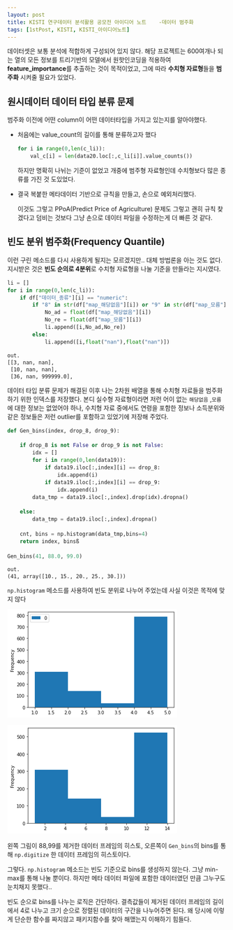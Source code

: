 ```yaml
---
layout: post
title: KISTI 연구데이터 분석활용 공모전 아이디어 노트    -데이터 범주화
tags: [1stPost, KISTI, KISTI_아이디어노트]
---
```


 데이터셋은 보통 분석에 적합하게 구성되어 있지 않다. 해당 프로젝트는 600여개나 되는 열의 모든 정보를 트리기반의 모델에서 원핫인코딩을 적용하여 **feature_importance**를 추출하는 것이 목적이었고, 그에 따라 **수치형 자료형**들을 **범주화** 시켜줄 필요가 있었다. 

## 원시데이터 데이터 타입 분류 문제

범주화 이전에 어떤 column이 어떤 데이터타입을 가지고 있는지를 알아야했다.

- 처음에는 value_count의 길이를 통해 분류하고자 했다
    
    ```python
    for i in range(0,len(c_li)):    
        val_c[i] = len(data20.loc[:,c_li[i]].value_counts())
    ```
    
    하지만 명확히 나뉘는 기준이 없었고 개중에 범주형 자료형인데 수치형보다 많은 종류를 가진 것 도있었다. 
    
- 결국 복붙한 메타데이터 기반으로 규칙을 만들고, 손으로 예외처리했다.
    
    이것도 그렇고 PPoA(Predict Price of Agriculture) 문제도 그렇고 괜히 규칙 찾겠다고 덤비는 것보다 그냥 손으로 데이터 파일을 수정하는게 더 빠른 것 같다.
    

## 빈도 분위 범주화(Frequency Quantile)

이런 구린 메소드를 다시 사용하게 될지는 모르겠지만.. 대체 방법론을 아는 것도 없다. 지시받은 것은 **빈도 순의로 4분위**로 수치형 자료형을 나눌 기준을 만들라는 지시였다. 

```python
li = []
for i in range(0,len(c_li)):
    if df["데이터_종류"][i] == "numeric":
        if "8" in str(df["map_해당없음"][i]) or "9" in str(df["map_모름"][i]):
            No_ad = float(df["map_해당없음"][i])
            No_re = float(df["map_모름"][i])
            li.append([i,No_ad,No_re])
        else:
            li.append([i,float("nan"),float("nan")])
```

```
out.
[[3, nan, nan],
 [10, nan, nan],
 [36, nan, 999999.0],
```

 

 데이터 타입 분류 문제가 해결된 이후 나는 2차원 배열을 통해 수치형 자료들을 범주화 하기 위한 인덱스를 저장했다. 본디 실수형 자료형이라면 저런 어이 없는 `해당없음` ,`모름` 에 대한 정보는 없었어야 하나, 수치형 자료 중에서도 연령을 포함한 정보나 소득분위와 같은 정보들은 저런 outlier를 포함하고 있었기에 저장해 주었다.

```python
def Gen_bins(index, drop_8, drop_9):
    
    if drop_8 is not False or drop_9 is not False:
        idx = []
        for i in range(0,len(data19)):
            if data19.iloc[:,index][i] == drop_8:
                idx.append(i)
            if data19.iloc[:,index][i] == drop_9:
                idx.append(i)
        data_tmp = data19.iloc[:,index].drop(idx).dropna()
    
    else:
        data_tmp = data19.iloc[:,index].dropna()
        
    cnt, bins = np.histogram(data_tmp,bins=4)
    return index, binsß

Gen_bins(41, 88.0, 99.0)
```

```
out.
(41, array([10., 15., 20., 25., 30.]))
```

`np.histogram` 메소드를 사용하여 빈도 분위로 나누어 주었는데 사실 이것은 목적에 맞지 않다

![hist1](https://raw.githubusercontent.com/pandapear557/pandapear557.github.io/main/assets/img/ideaNote_cat/img1.png)

![hist2](https://raw.githubusercontent.com/pandapear557/pandapear557.github.io/main/assets/img/ideaNote_cat/img2.png)

 왼쪽 그림이 88,99를 제거한 데이터 프레임의 히스토, 오른쪽이 `Gen_bins`의 bins를 통해 `np.digitize` 한 데이터 프레임의 히스토이다.

그렇다. `np.histogram` 메소드는 빈도 기준으로 bins를 생성하지 않는다. 그냥 min-max를 통해 나눌 뿐이다. 하지만 메타 데이터 파일에 포함한 데이터였던 만큼 그누구도 눈치채지 못했다..

 빈도 순으로 bins를 나누는 로직은 간단하다. 결측값들이 제거된 데이터 프레임의 길이에서 4로 나누고 크기 순으로 정렬된 데이터의 구간을 나누어주면 된다. 왜 당시에 이렇게 단순한 함수를 짜지않고 패키지함수를 찾아 해맸는지 이해하기 힘들다.
